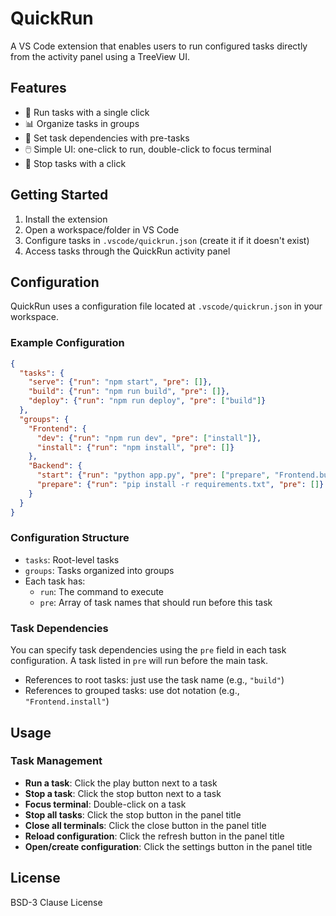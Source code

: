 # QuickRun

A VS Code extension that enables users to run configured tasks directly from the activity panel using a TreeView UI.

## Features

- 🏃 Run tasks with a single click
- 📊 Organize tasks in groups
- 🔄 Set task dependencies with pre-tasks
- 🖱️ Simple UI: one-click to run, double-click to focus terminal
- 🛑 Stop tasks with a click

## Getting Started

1. Install the extension
2. Open a workspace/folder in VS Code
3. Configure tasks in `.vscode/quickrun.json` (create it if it doesn't exist)
4. Access tasks through the QuickRun activity panel

## Configuration

QuickRun uses a configuration file located at `.vscode/quickrun.json` in your workspace. 

### Example Configuration

```json
{
  "tasks": {
    "serve": {"run": "npm start", "pre": []},
    "build": {"run": "npm run build", "pre": []},
    "deploy": {"run": "npm run deploy", "pre": ["build"]}
  },
  "groups": {
    "Frontend": {
      "dev": {"run": "npm run dev", "pre": ["install"]},
      "install": {"run": "npm install", "pre": []}
    },
    "Backend": {
      "start": {"run": "python app.py", "pre": ["prepare", "Frontend.build"]},
      "prepare": {"run": "pip install -r requirements.txt", "pre": []}
    }
  }
}
```

### Configuration Structure

- `tasks`: Root-level tasks
- `groups`: Tasks organized into groups
- Each task has:
  - `run`: The command to execute
  - `pre`: Array of task names that should run before this task

### Task Dependencies

You can specify task dependencies using the `pre` field in each task configuration. A task listed in `pre` will run before the main task.

- References to root tasks: just use the task name (e.g., `"build"`)
- References to grouped tasks: use dot notation (e.g., `"Frontend.install"`)

## Usage

### Task Management

- **Run a task**: Click the play button next to a task
- **Stop a task**: Click the stop button next to a task
- **Focus terminal**: Double-click on a task
- **Stop all tasks**: Click the stop button in the panel title
- **Close all terminals**: Click the close button in the panel title
- **Reload configuration**: Click the refresh button in the panel title
- **Open/create configuration**: Click the settings button in the panel title

## License

BSD-3 Clause License
